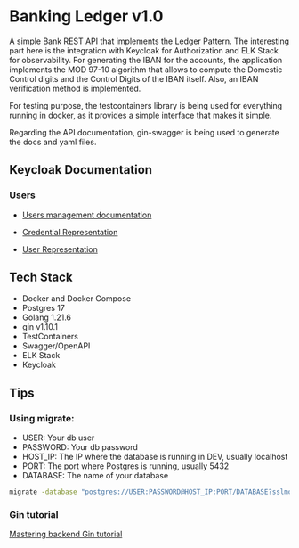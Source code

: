 # Banking Ledger v1.0

A simple Bank REST API that implements the Ledger Pattern. The interesting part here is the integration with
Keycloak for Authorization and ELK Stack for observability. For generating the IBAN for the accounts, the application implements
the MOD 97-10 algorithm that allows to compute the Domestic Control digits and the Control Digits of the IBAN itself. Also,
an IBAN verification method is implemented.

For testing purpose, the testcontainers library is being used for everything running in docker, as it provides a simple interface that makes it simple.

Regarding the API documentation, gin-swagger is being used to generate the docs and yaml files.

## Keycloak Documentation
### Users
* [Users management documentation](https://www.keycloak.org/docs-api/latest/rest-api/index.html#_users)

* [Credential Representation](https://www.keycloak.org/docs-api/latest/rest-api/index.html#CredentialRepresentation)

* [User Representation](https://www.keycloak.org/docs-api/latest/rest-api/index.html#UserRepresentation)

## Tech Stack

- Docker and Docker Compose
- Postgres 17
- Golang 1.21.6
- gin v1.10.1
- TestContainers
- Swagger/OpenAPI
- ELK Stack
- Keycloak




## Tips
### Using migrate:

- USER: Your db user
- PASSWORD: Your db password
- HOST_IP: The IP where the database is running in DEV, usually localhost
- PORT: The port where Postgres is running, usually 5432
- DATABASE: The name of your database

```sh
migrate -database "postgres://USER:PASSWORD@HOST_IP:PORT/DATABASE?sslmode=disable" -path ./migrations up
```

### Gin tutorial

[Mastering backend Gin tutorial](https://masteringbackend.com/posts/gin-framework#the-framework)
